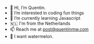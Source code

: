- 👋 Hi, I’m Quentin.
- 👀 I’m interested in coding fun things
- 🌱 I’m currently learning Javascript
- 🇳🇱 I'm from the Netherlands
- 📫 Reach me at post@quentinmw.com
- 🍉 I want watermelon.

<!---
QW60/QW60 is a ✨ special ✨ repository because its `README.md` (this file) appears on your GitHub profile.
You can click the Preview link to take a look at your changes.
--->
